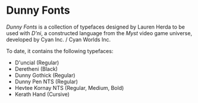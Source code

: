 # Dunny Fonts

_Dunny Fonts_ is a collection of typefaces designed by Lauren Herda to be used with _D'ni_, a constructed language from the _Myst_ video game universe, developed by Cyan Inc. / Cyan Worlds Inc.

To date, it contains the following typefaces:

- D'uncial (Regular)
- Deretheni (Black)
- Dunny Gothick (Regular)
- Dunny Pen NTS (Regular)
- Hevtee Kornay NTS (Regular, Medium, Bold)
- Kerath Hand (Cursive)
